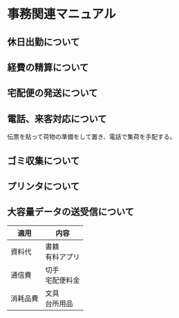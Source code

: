 # 事務関連マニュアル
## 休日出勤について
## 経費の精算について
## 宅配便の発送について
## 電話、来客対応について
伝票を貼って荷物の準備をして置き、電話で集荷を手配する。
## ゴミ収集について
## プリンタについて
## 大容量データの送受信について


|適用|内容
|--|--
|資料代|書籍<br>有料アプリ
|通信費|切手<br>宅配便料金
|消耗品費|文具<br>台所用品


